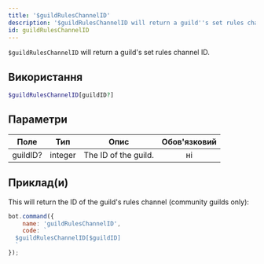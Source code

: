 ```yaml
---
title: '$guildRulesChannelID'
description: '$guildRulesChannelID will return a guild''s set rules channel ID.'
id: guildRulesChannelID
---
```


`$guildRulesChannelID` will return a guild's set rules channel ID.

## Використання

```php
$guildRulesChannelID[guildID?]
```

## Параметри

| Поле     | Тип     | Опис                 | Обов'язковий |
| -------- | ------- | -------------------- |:------------:|
| guildID? | integer | The ID of the guild. |      ні      |

## Приклад(и)

This will return the ID of the guild's rules channel (community guilds only):

```javascript
bot.command({
    name: 'guildRulesChannelID',
    code: `
  $guildRulesChannelID[$guildID]
  `
});
```
